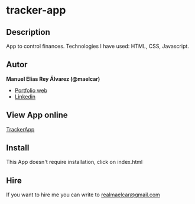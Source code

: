 # tracker-app

## Description
App to control finances. Technologies I have used: HTML, CSS, Javascript.


## Autor
**Manuel Elías Rey Álvarez (@maelcar)**

* [Portfolio web]()
* [Linkedin]()

## View App online
[TrackerApp]()



## Install
This App doesn't require installation, click on index.html


## Hire
If you want to hire me you can write to realmaelcar@gmail.com

